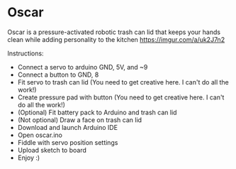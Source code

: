 # Oscar
Oscar is a pressure-activated robotic trash can lid that keeps your hands clean while adding personality to the kitchen
https://imgur.com/a/uk2J7n2

Instructions:
- Connect a servo to arduino GND, 5V, and ~9
- Connect a button to GND, 8
- Fit servo to trash can lid (You need to get creative here. I can't do all the work!)
- Create pressure pad with button (You need to get creative here. I can't do all the work!)
- (Optional) Fit battery pack to Arduino and trash can lid
- (Not optional) Draw a face on trash can lid
- Download and launch Arduino IDE
- Open oscar.ino
- Fiddle with servo position settings
- Upload sketch to board
- Enjoy :)
